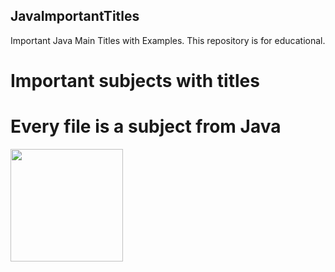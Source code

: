 ## JavaImportantTitles
Important Java Main Titles with Examples. This repository is for educational.

# Important subjects with titles
# Every file is a subject from Java
<img height="180em" src="https://github-readme-stats.vercel.app/api?username=mkiziltay&show_icons=true&hide_border=true&&count_private=true&include_all_commits=true" />

